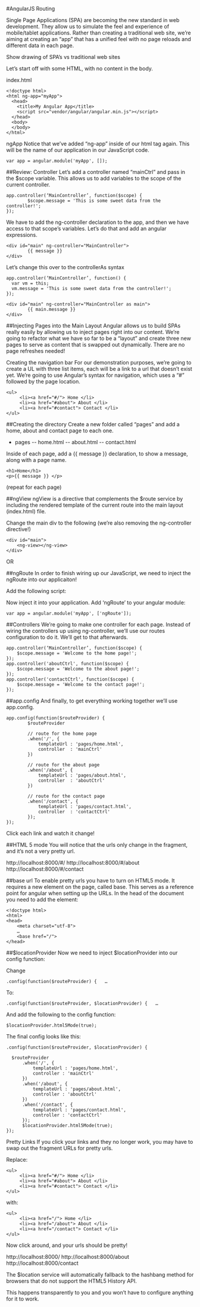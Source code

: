 #AngularJS Routing

Single Page Applications (SPA) are becoming the new standard in web development. They allow us to simulate the feel and experience of mobile/tablet applications. Rather than creating a traditional web site, we’re aiming at creating an “app” that has a unified feel with no page reloads and different data in each page.

Show drawing of SPA’s vs traditional web sites

Let’s start off with some HTML, with no content in the body.

index.html

    <!doctype html>
    <html ng-app="myApp">
      <head>
        <title>My Angular App</title>
        <script src="vendor/angular/angular.min.js"></script>
      </head>
      <body>
      </body>
    </html>
    
ngApp
Notice that we’ve added “ng-app” inside of our html tag again. This will be the name of our application in our JavaScript code. 

    var app = angular.module('myApp', []);

##Review: Controller
Let’s add a controller named “mainCtrl” and pass in the $scope variable. This allows us to add variables to the scope of the current controller. 

    app.controller(‘MainController’, function($scope) {
            $scope.message = 'This is some sweet data from the controller!';
    });

We have to add the ng-controller declaration to the app, and then we have access to that scope’s variables. Let’s do that and add an angular expressions.

    <div id="main" ng-controller="MainController">
            {{ message }}
    </div>

Let’s change this over to the controllerAs syntax

    app.controller(‘MainController’, function() {
      var vm = this;
      vm.message = 'This is some sweet data from the controller!';
    });

    <div id="main" ng-controller="MainController as main">
            {{ main.message }}
    </div>

##Injecting Pages into the Main Layout
Angular allows us to build SPAs really easily by allowing us to inject pages right into our content. We’re going to refactor what we have so far to be a “layout” and create three new pages to serve as content that is swapped out dynamically. There are no page refreshes needed!

Creating the navigation bar
For our demonstration purposes, we’re going to create a UL with three list items, each will be a link to a url that doesn’t exist yet. We’re going to use Angular’s syntax for navigation, which uses a “#” followed by the page location.

    <ul>
         <li><a href="#/"> Home </li>
         <li><a href="#about"> About </li>
         <li><a href="#contact"> Contact </li>
    </ul>

##Creating the directory
Create a new folder called “pages” and add a home, about and contact page to each one.

- pages
-- home.html
-- about.html
-- contact.html

Inside of each page, add a {{ message }} declaration, to show a message, along with a page name.

    <h1>Home</h1>
    <p>{{ message }} </p>

(repeat for each page)

##ngView
ngView is a directive that complements the $route service by including the rendered template of the current route into the main layout (index.html) file. 

Change the main div to the following (we’re also removing the ng-controller directive!)

    <div id="main">
        <ng-view></ng-view>
    </div>

OR

<ng-view></ng-view>

##ngRoute
In order to finish wiring up our JavaScript, we need to inject the ngRoute into our applicaiton!

Add the following script:
<script src="vendor/angular-route/angular-route.min.js"></script>


Now inject it into your application. Add ‘ngRoute’ to your angular module:

    var app = angular.module('myApp', ['ngRoute']);

##Controllers
We’re going to make one controller for each page. Instead of wiring the controllers up using ng-controller, we’ll use our routes configuration to do it. We’ll get to that afterwards.

    app.controller(‘MainController’, function($scope) {
        $scope.message = 'Welcome to the home page!';
    });
    app.controller('aboutCtrl', function($scope) {
        $scope.message = 'Welcome to the about page!';
    });
    app.controller('contactCtrl', function($scope) {
        $scope.message = 'Welcome to the contact page!';
    });

##app.config
And finally, to get everything working together we’ll use app.config.

    app.config(function($routeProvider) {
            $routeProvider

            // route for the home page
            .when('/', {
                templateUrl : 'pages/home.html',
                controller  : 'mainCtrl'
            })

            // route for the about page
            .when('/about', {
                templateUrl : 'pages/about.html',
                controller  : 'aboutCtrl'
            })

            // route for the contact page
            .when('/contact', {
                templateUrl : 'pages/contact.html',
                controller  : 'contactCtrl'
            });
    });

Click each link and watch it change!

##HTML 5 mode
You will notice that the urls only change in the fragment, and it’s not a very pretty url. 

http://localhost:8000/#/
http://localhost:8000/#/about
http://localhost:8000/#/contact

##base url
To enable pretty urls you have to turn on HTML5 mode. It requires a new element on the page, called base. This serves as a reference point for angular when setting up the URLs. In the head of the document you need to add the <base href="/"> element:

    <!doctype html>
    <html>
    <head>
        <meta charset="utf-8">
        …
        <base href="/">
    </head>

##$locationProvider
Now we need to inject $locationProvider into our config function:

Change 

    .config(function($routeProvider) {   …

To:

    .config(function($routeProvider, $locationProvider) {   …

And add the following to the config function:

    $locationProvider.html5Mode(true);


The final config looks like this:

    .config(function($routeProvider, $locationProvider) {

      $routeProvider
          .when('/', {
              templateUrl : 'pages/home.html',
              controller : 'mainCtrl'
          })
          .when('/about', {
              templateUrl : 'pages/about.html',
              controller : 'aboutCtrl'
          })
          .when('/contact', {
              templateUrl : 'pages/contact.html',
              controller : 'contactCtrl'
          });
          $locationProvider.html5Mode(true);
    });

Pretty Links
If you click your links and they no longer work, you may have to swap out the fragment URLs for pretty urls. 

Replace:

    <ul>
         <li><a href="#/"> Home </li>
         <li><a href="#about"> About </li>
         <li><a href="#contact"> Contact </li>
    </ul>

with:

    <ul>
         <li><a href="/"> Home </li>
         <li><a href="/about"> About </li>
         <li><a href="/contact"> Contact </li>
    </ul>

Now click around, and your urls should be pretty! 

http://localhost:8000/
http://localhost:8000/about
http://localhost:8000/contact

The $location service will automatically fallback to the hashbang method for browsers that do not support the HTML5 History API.

This happens transparently to you and you won’t have to configure anything for it to work.
